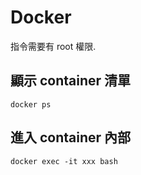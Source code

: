 # Docker
指令需要有 root 權限.

## 顯示 container 清單
`docker ps`

## 進入 container 內部
`docker exec -it xxx bash`
